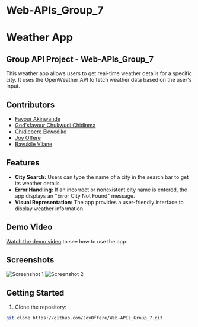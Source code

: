 # Web-APIs_Group_7

# Weather App

## Group API Project - Web-APIs_Group_7

This weather app allows users to get real-time weather details for a specific city. It uses the OpenWeather API to fetch weather data based on the user's input.

## Contributors

- [Favour Akinwande](https://github.com/FavourAkinwande)
- [God'sfavour Chukwudi Chidinma](https://github.com/GChukwudi)
- [Chidiebere Ekwedike](https://github.com/cekwedike)
- [Joy Offere](https://github.com/JoyOffere)
- [Bavukile Vilane](https://github.com/bvilane)

## Features

- **City Search:** Users can type the name of a city in the search bar to get its weather details.
- **Error Handling:** If an incorrect or nonexistent city name is entered, the app displays an "Error City Not Found" message.
- **Visual Representation:** The app provides a user-friendly interface to display weather information.

## Demo Video

[Watch the demo video](link-to-demo-video) to see how to use the app.

## Screenshots

![Screenshot 1](link-to-screenshot-1)
![Screenshot 2](link-to-screenshot-2)

## Getting Started

1. Clone the repository:

```bash
git clone https://github.com/JoyOffere/Web-APIs_Group_7.git

